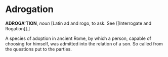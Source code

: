# Adrogation

**ADROGA'TION**, _noun_ \[Latin ad and rogo, to ask. See [[Interrogate and Rogation]].\]

A species of adoption in ancient Rome, by which a person, capable of choosing for himself, was admitted into the relation of a son. So called from the questions put to the parties.